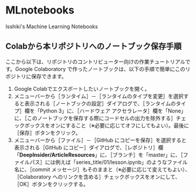 # MLnotebooks
Isshiki's Machine Learning Notebooks

## Colabから本リポジトリへのノートブック保存手順

ここから以下は、リポジトリのコントリビューター向けの作業チュートリアルです。Google Colaboratory で作ったノートブックは、以下の手順で簡単にこのリポジトリに保存できます。

1. Google Colabでエクスポートしたいノートブックを開く。
2. メニューバーから［ランタイム］－［ランタイムのタイプを変更］を選択すると表示される［ノートブックの設定］ダイアログで、［ランタイムのタイプ］欄を「Python 3」に、［ハードウェア アクセラレータ］欄を「None」に、［このノートブックを保存する際にコードセルの出力を除外する］チェックボックスをオンにすること（※必要に応じてオフにしてもよい）。最後に［保存］ボタンをクリック。
3. メニューバーから［ファイル］－［GitHub にコピーを保存］を選択すると表示される［GitHub にコピー］ダイアログで、［レポジトリ］欄「**DeepInsider/ArticleResources**」に、［ブランチ］を「master」に、［ファイルパス］には例えば「series_title/01/lesson.ipynb」のようなファイル名に、［commit メッセージ］もそのままと（※必要に応じて変えてもよい）、［Colaboratory へのリンクを含める］チェックボックスをオンにして、［OK］ボタンをクリックする。
